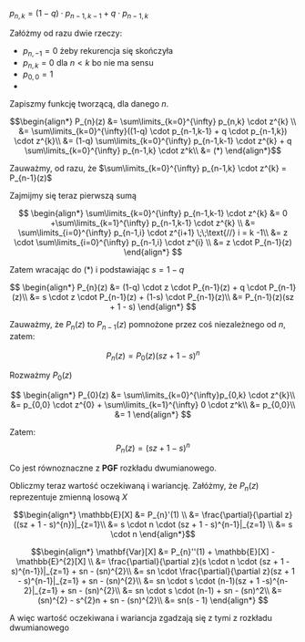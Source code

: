 $p_{n,k} = (1-q) \cdot p_{n-1,k-1} + q \cdot p_{n-1,k}$

Załóżmy od razu dwie rzeczy:
- $p_{n,-1} = 0$  żeby rekurencja się skończyła
- $p_{n,k} = 0$ dla $n < k$ bo nie ma sensu 
- $p_{0,0} = 1$
- 
Zapiszmy funkcję tworzącą, dla danego $n$.

<!-- Jeśli ktoś to ściągnie, trzeba przerobić ten ```math ``` na po prostu $$ $$ ale github ma z tym jakiś problem -->
```math
\begin{align*}
P_{n}(z) &= \sum\limits_{k=0}^{\infty} p_{n,k} \cdot z^{k} \\
&= \sum\limits_{k=0}^{\infty}((1-q) \cdot p_{n-1,k-1} + q \cdot p_{n-1,k}) \cdot z^{k}\\
&= (1-q) \sum\limits_{k=0}^{\infty} p_{n-1,k-1} \cdot z^{k}  + q \sum\limits_{k=0}^{\infty} p_{n-1,k} \cdot z^k\\
&= (*)
\end{align*}
```

Zauważmy, od razu, że $\sum\limits_{k=0}^{\infty} p_{n-1,k} \cdot z^{k} = P_{n-1}(z)$

Zajmijmy się teraz pierwszą sumą

$$
\begin{align*}
\sum\limits_{k=0}^{\infty} p_{n-1,k-1} \cdot z^{k} &= 0 +\sum\limits_{k=1}^{\infty} p_{n-1,k-1} \cdot z^{k} \\
&= \sum\limits_{i=0}^{\infty} p_{n-1,i} \cdot z^{i+1} \;\;\text{//} i = k -1\\
&= z \cdot \sum\limits_{i=0}^{\infty} p_{n-1,i} \cdot z^{i} \\
&= z \cdot P_{n-1}(z)
\end{align*}
$$

Zatem wracając do $(*)$ i podstawiając $s = 1- q$

$$
\begin{align*}
P_{n}(z) &= (1-q) \cdot z \cdot P_{n-1}(z) + q \cdot P_{n-1}(z)\\
&= s \cdot z \cdot P_{n-1}(z) + (1-s) \cdot P_{n-1}(z)\\
&= P_{n-1}(z)(sz + 1 - s)
\end{align*}
$$

Zauważmy, że $P_{n}(z)$ to $P_{n-1}(z)$ pomnożone przez coś niezależnego od $n$, zatem:

$$
P_{n}(z) = P_{0}(z)(sz + 1 - s)^{n}
$$

Rozważmy $P_{0}(z)$

$$
\begin{align*}
P_{0}(z) &= \sum\limits_{k=0}^{\infty}p_{0,k} \cdot z^{k}\\
&= p_{0,0} \cdot z^{0} + \sum\limits_{k=1}^{\infty} 0 \cdot z^k\\
&= p_{0,0}\\
&= 1
\end{align*}
$$

Zatem:
$$
P_{n}(z) = (sz + 1 - s)^n
$$

Co jest równoznaczne z **PGF** rozkładu dwumianowego.

Obliczmy teraz wartość oczekiwaną i wariancję. Załóżmy, że $P_{n}(z)$ reprezentuje zmienną losową $X$

```math
\begin{align*}
\mathbb{E}[X] &= P_{n}'(1) \\
&= \frac{\partial}{\partial z}((sz + 1 - s)^{n})|_{z=1}\\
&= s \cdot n \cdot (sz + 1 - s)^{n-1}|_{z=1} \\
&= s \cdot n 
\end{align*}
```

```math
\begin{align*}
\mathbf{Var}[X] &= P_{n}''(1) + \mathbb{E}[X] - \mathbb{E}^{2}[X] \\
&= \frac{\partial}{\partial z}(s \cdot n \cdot (sz + 1 - s)^{n-1})|_{z=1} + sn - (sn)^{2}\\
&= sn \cdot \frac{\partial}{\partial z}(sz + 1 - s)^{n-1}|_{z=1} + sn - (sn)^{2}\\
&= sn \cdot s \cdot (n-1)(sz + 1 -s)^{n-2}|_{z=1} + sn - (sn)^{2}\\
&= sn \cdot s \cdot (n-1) + sn - (sn)^2\\
&= (sn)^{2} - s^{2}n + sn - (sn)^{2}\\
&= sn(s - 1) 
\end{align*} 
```

A więc wartość oczekiwana i wariancja zgadzają się z tymi z rozkładu dwumianowego

